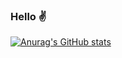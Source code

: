 ### Hello ✌

[![Anurag's GitHub stats](https://github-readme-stats.vercel.app/apiBlasemountain59=anuraghazra)](https://github.com/anuraghazra/github-readme-stats)
